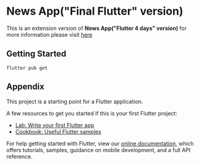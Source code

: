 # News App("Final Flutter" version)

This is an extension version of **News App("Flutter 4 days" version)** for more information please visit [here](https://github.com/ssuntro/NewsApp_flutter_4Days_class) 

## Getting Started
`flutter pub get`

## Appendix
This project is a starting point for a Flutter application.

A few resources to get you started if this is your first Flutter project:

- [Lab: Write your first Flutter app](https://flutter.dev/docs/get-started/codelab)
- [Cookbook: Useful Flutter samples](https://flutter.dev/docs/cookbook)

For help getting started with Flutter, view our
[online documentation](https://flutter.dev/docs), which offers tutorials,
samples, guidance on mobile development, and a full API reference.
